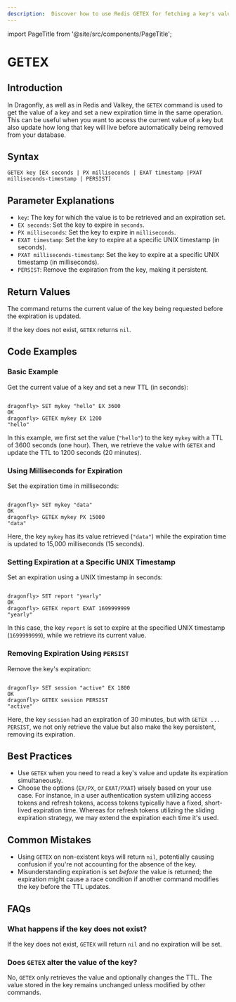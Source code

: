 ```yaml
---
description:  Discover how to use Redis GETEX for fetching a key's value and setting its expiration.
---
```


import PageTitle from '@site/src/components/PageTitle';

# GETEX

<PageTitle title="Redis GETEX Command (Documentation) | Dragonfly" />

## Introduction

In Dragonfly, as well as in Redis and Valkey, the `GETEX` command is used to get the value of a key and set a new expiration time in the same operation.
This can be useful when you want to access the current value of a key but also update how long that key will live before automatically being removed from your database.

## Syntax

```shell
GETEX key [EX seconds | PX milliseconds | EXAT timestamp |PXAT milliseconds-timestamp | PERSIST]
```

## Parameter Explanations

- `key`: The key for which the value is to be retrieved and an expiration set.
- `EX seconds`: Set the key to expire in `seconds`.
- `PX milliseconds`: Set the key to expire in `milliseconds`.
- `EXAT timestamp`: Set the key to expire at a specific UNIX timestamp (in seconds).
- `PXAT milliseconds-timestamp`: Set the key to expire at a specific UNIX timestamp (in milliseconds).
- `PERSIST`: Remove the expiration from the key, making it persistent.

## Return Values

The command returns the current value of the key being requested before the expiration is updated.

If the key does not exist, `GETEX` returns `nil`.

## Code Examples

### Basic Example

Get the current value of a key and set a new TTL (in seconds):

```shell

dragonfly> SET mykey "hello" EX 3600
OK
dragonfly> GETEX mykey EX 1200
"hello"
```

In this example, we first set the value (`"hello"`) to the key `mykey` with a TTL of 3600 seconds (one hour).
Then, we retrieve the value with `GETEX` and update the TTL to 1200 seconds (20 minutes).

### Using Milliseconds for Expiration

Set the expiration time in milliseconds:

```shell

dragonfly> SET mykey "data"
OK
dragonfly> GETEX mykey PX 15000
"data"
```

Here, the key `mykey` has its value retrieved (`"data"`) while the expiration time is updated to 15,000 milliseconds (15 seconds).

### Setting Expiration at a Specific UNIX Timestamp

Set an expiration using a UNIX timestamp in seconds:

```shell

dragonfly> SET report "yearly"
OK
dragonfly> GETEX report EXAT 1699999999
"yearly"
```

In this case, the key `report` is set to expire at the specified UNIX timestamp (`1699999999`), while we retrieve its current value.

### Removing Expiration Using `PERSIST`

Remove the key's expiration:

```shell

dragonfly> SET session "active" EX 1800
OK
dragonfly> GETEX session PERSIST
"active"
```

Here, the key `session` had an expiration of 30 minutes, but with `GETEX ... PERSIST`, we not only retrieve the value but also make the key persistent, removing its expiration.

## Best Practices

- Use `GETEX` when you need to read a key's value and update its expiration simultaneously.
- Choose the options (`EX/PX`, or `EXAT/PXAT`) wisely based on your use case. For instance, in a user authentication system utilizing access tokens and refresh tokens, access tokens typically have a fixed, short-lived expiration time. Whereas for refresh tokens utilizing the sliding expiration strategy, we may extend the expiration each time it's used. 
  
## Common Mistakes

- Using `GETEX` on non-existent keys will return `nil`, potentially causing confusion if you're not accounting for the absence of the key.
- Misunderstanding expiration is set *before* the value is returned; the expiration might cause a race condition if another command modifies the key before the TTL updates.

## FAQs

### What happens if the key does not exist?

If the key does not exist, `GETEX` will return `nil` and no expiration will be set.

### Does `GETEX` alter the value of the key?

No, `GETEX` only retrieves the value and optionally changes the TTL.
The value stored in the key remains unchanged unless modified by other commands.